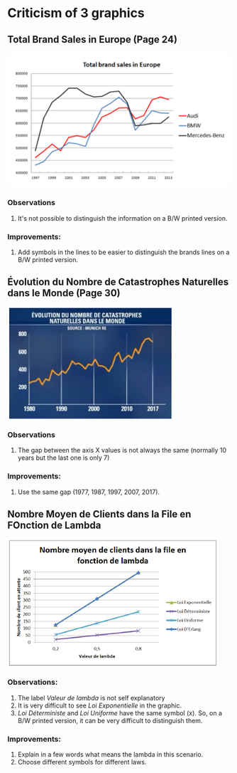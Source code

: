 # Criticism of 3 graphics

## Total Brand Sales in Europe (Page 24)
![](image\ChecklistforGoodGraphics\1730818358617.png)

### Observations
1. It's not possible to distinguish the information on a B/W printed version.

### Improvements: 
   1. Add symbols in the lines to be easier to distinguish the brands lines on a B/W printed version.

## Évolution du Nombre de Catastrophes Naturelles dans le Monde (Page 30)
![](image\ChecklistforGoodGraphics\1730821029537.png)

### Observations
1. The gap between the axis X values is not always the same (normally 10 years but the last one is only 7)

### Improvements:
   1. Use the same gap (1977, 1987, 1997, 2007, 2017).

## Nombre Moyen de Clients dans la File en FOnction de Lambda
![](image\ChecklistforGoodGraphics\1730819561195.png)

### Observations:

1. The label _Valeur de lambda_ is not self explanatory
2. It is very difficult to see _Loi Exponentielle_ in the graphic.
3. _Loi Déterministe_ and _Loi Uniforme_ have the same symbol (x). So, on a B/W printed version, it can be very difficult to distinguish them.

### Improvements: 
   1. Explain in a few words what means the lambda in this scenario. 
   2. Choose different symbols for different laws.


